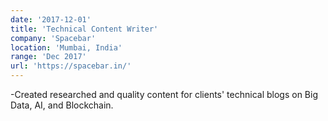 ```yaml
---
date: '2017-12-01'
title: 'Technical Content Writer'
company: 'Spacebar'
location: 'Mumbai, India'
range: 'Dec 2017'
url: 'https://spacebar.in/'
---
```


-Created researched and quality content for clients' technical blogs on Big Data, AI, and Blockchain.
